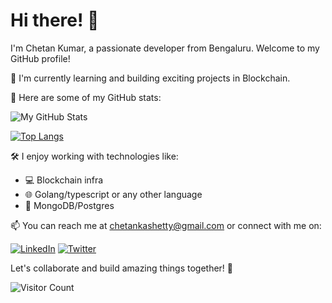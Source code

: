 # Hi there! 👋

I'm Chetan Kumar, a passionate developer from Bengaluru. Welcome to my GitHub profile!

🌱 I'm currently learning and building exciting projects in Blockchain.

🚀 Here are some of my GitHub stats:

![My GitHub Stats](https://github-readme-stats.vercel.app/api?username=chetankashetti&show_icons=true&theme=dracula)

[![Top Langs](https://github-readme-stats.vercel.app/api/top-langs/?username=chetankashetti&layout=compact&theme=dracula)](https://github.com/chetankashetti/github-readme-stats)

🛠️ I enjoy working with technologies like:

- 💻 Blockchain infra
- 🌐 Golang/typescript or any other language
- 📱 MongoDB/Postgres

📫 You can reach me at chetankashetty@gmail.com or connect with me on:

[![LinkedIn](https://img.shields.io/badge/LinkedIn-YourLinkedIn-blue)](https://www.linkedin.com/in/chetan-kashetty-0972317a/)
[![Twitter](https://img.shields.io/badge/Twitter-YourTwitter-blue)](https://twitter.com/chetankashetty)

Let's collaborate and build amazing things together! 💪

![Visitor Count](https://profile-counter.glitch.me/chetankashetti/count.svg)

